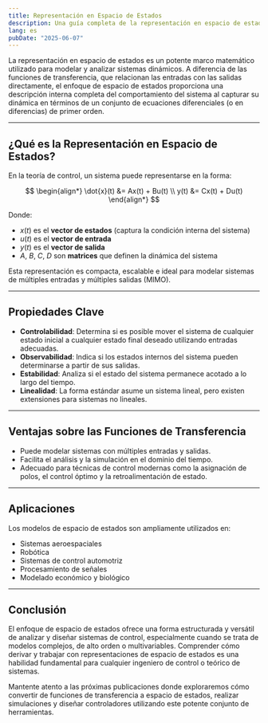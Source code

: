 ```yaml
---
title: Representación en Espacio de Estados
description: Una guía completa de la representación en espacio de estados, sus propiedades y aplicaciones en sistemas de control.
lang: es
pubDate: "2025-06-07"
---
```

La representación en espacio de estados es un potente marco matemático utilizado para modelar y analizar sistemas dinámicos. A diferencia de las funciones de transferencia, que relacionan las entradas con las salidas directamente, el enfoque de espacio de estados proporciona una descripción interna completa del comportamiento del sistema al capturar su dinámica en términos de un conjunto de ecuaciones diferenciales (o en diferencias) de primer orden.

---

## ¿Qué es la Representación en Espacio de Estados?

En la teoría de control, un sistema puede representarse en la forma:

$$
\begin{align*}
\dot{x}(t) &= Ax(t) + Bu(t) \\
y(t) &= Cx(t) + Du(t)
\end{align*}
$$

Donde:

- $x(t)$ es el **vector de estados** (captura la condición interna del sistema)
- $u(t)$ es el **vector de entrada**
- $y(t)$ es el **vector de salida**
- $A$, $B$, $C$, $D$ son **matrices** que definen la dinámica del sistema

Esta representación es compacta, escalable e ideal para modelar sistemas de múltiples entradas y múltiples salidas (MIMO).

---

## Propiedades Clave

- **Controlabilidad**: Determina si es posible mover el sistema de cualquier estado inicial a cualquier estado final deseado utilizando entradas adecuadas.
- **Observabilidad**: Indica si los estados internos del sistema pueden determinarse a partir de sus salidas.
- **Estabilidad**: Analiza si el estado del sistema permanece acotado a lo largo del tiempo.
- **Linealidad**: La forma estándar asume un sistema lineal, pero existen extensiones para sistemas no lineales.

---

## Ventajas sobre las Funciones de Transferencia

- Puede modelar sistemas con múltiples entradas y salidas.
- Facilita el análisis y la simulación en el dominio del tiempo.
- Adecuado para técnicas de control modernas como la asignación de polos, el control óptimo y la retroalimentación de estado.

---

## Aplicaciones

Los modelos de espacio de estados son ampliamente utilizados en:

- Sistemas aeroespaciales
- Robótica
- Sistemas de control automotriz
- Procesamiento de señales
- Modelado económico y biológico

---

## Conclusión

El enfoque de espacio de estados ofrece una forma estructurada y versátil de analizar y diseñar sistemas de control, especialmente cuando se trata de modelos complejos, de alto orden o multivariables. Comprender cómo derivar y trabajar con representaciones de espacio de estados es una habilidad fundamental para cualquier ingeniero de control o teórico de sistemas.

Mantente atento a las próximas publicaciones donde exploraremos cómo convertir de funciones de transferencia a espacio de estados, realizar simulaciones y diseñar controladores utilizando este potente conjunto de herramientas.